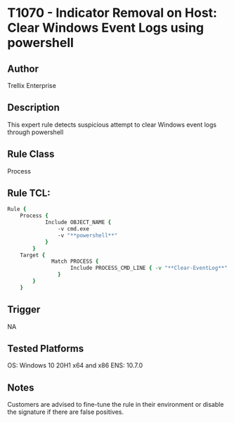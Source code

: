 # T1070 - Indicator Removal on Host: Clear Windows Event Logs using powershell

## Author
Trellix Enterprise

## Description
This expert rule detects suspicious attempt to clear Windows event logs through powershell

## Rule Class 
Process


## Rule TCL:
```tcl
Rule {
	Process {
			Include OBJECT_NAME {
				-v cmd.exe
				-v "**powershell**"
			}					
		}      
	Target {
			  Match PROCESS {            
					Include PROCESS_CMD_LINE { -v "**Clear-EventLog**" }
				}
		}
	}
```

## Trigger
NA

## Tested Platforms
OS: Windows 10 20H1 x64 and x86
ENS: 10.7.0

## Notes
Customers are advised to fine-tune the rule in their environment or disable the signature if there are false positives.